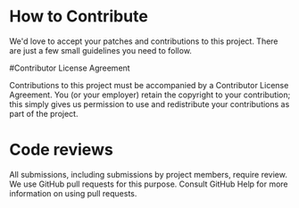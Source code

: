 # How to Contribute

We'd love to accept your patches and contributions to this project. There are just a few small guidelines you need to follow.

#Contributor License Agreement

Contributions to this project must be accompanied by a Contributor License Agreement. You (or your employer) retain the copyright to your contribution; this simply gives us permission to use and redistribute your contributions as part of the project.

# Code reviews

All submissions, including submissions by project members, require review. We use GitHub pull requests for this purpose. Consult GitHub Help for more information on using pull requests.